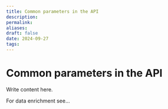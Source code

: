 ```yaml
---
title: Common parameters in the API
description: 
permalink: 
aliases: 
draft: false
date: 2024-09-27
tags: 
---
```

# Common parameters in the API

Write content here.

For data enrichment see...